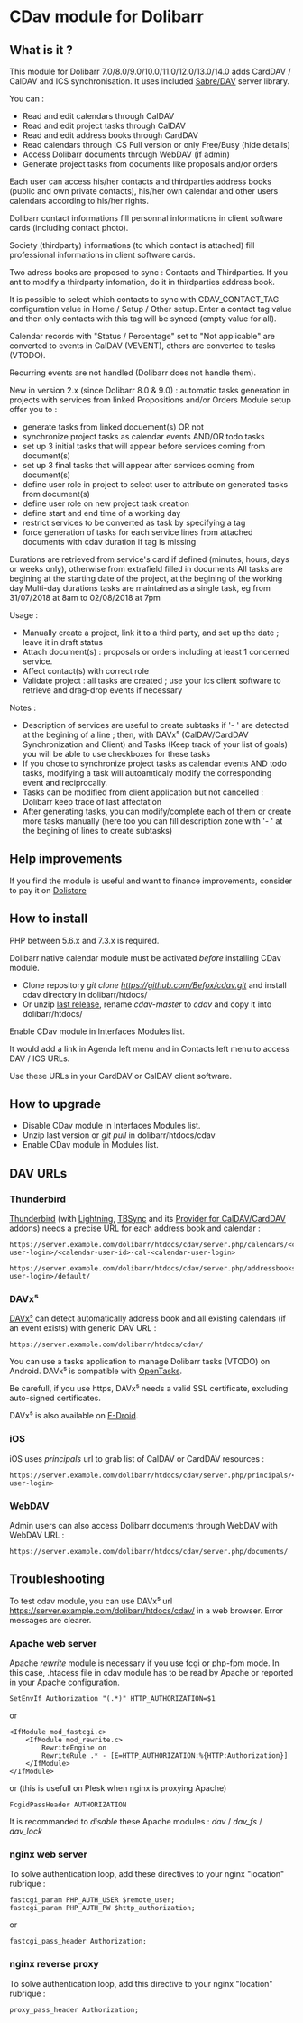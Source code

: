 # CDav module for Dolibarr

## What is it ?

This module for Dolibarr 7.0/8.0/9.0/10.0/11.0/12.0/13.0/14.0 adds CardDAV / CalDAV and ICS synchronisation. It uses included [Sabre/DAV](http://sabre.io/dav/) server library.

You can :

 * Read and edit calendars through CalDAV
 * Read and edit project tasks through CalDAV
 * Read and edit address books through CardDAV
 * Read calendars through ICS Full version or only Free/Busy (hide details)
 * Access Dolibarr documents through WebDAV (if admin)
 * Generate project tasks from documents like proposals and/or orders

Each user can access his/her contacts and thirdparties address books (public and own private contacts), his/her own calendar and other users calendars according to his/her rights.

Dolibarr contact informations fill personnal informations in client software cards (including contact photo).

Society (thirdparty) informations (to which contact is attached) fill professional informations in client software cards.

Two adress books are proposed to sync : Contacts and Thirdparties. If you ant to modify a thirdparty infomation, do it in thirdparties address book.

It is possible to select which contacts to sync with CDAV_CONTACT_TAG configuration value in Home / Setup / Other setup. Enter a contact tag value and then only contacts with this tag will be synced (empty value for all).

Calendar records with "Status / Percentage" set to "Not applicable" are converted to events in CalDAV (VEVENT), others are converted to tasks (VTODO).

Recurring events are not handled (Dolibarr does not handle them).

New in version 2.x (since Dolibarr 8.0 & 9.0) : automatic tasks generation in projects with services from linked Propositions and/or Orders 
Module setup offer you to :

 * generate tasks from linked docuement(s) OR not
 * synchronize project tasks as calendar events AND/OR todo tasks 
 * set up 3 initial tasks that will appear before services coming from document(s)
 * set up 3 final tasks that will appear after services coming from document(s)
 * define user role in project to select user to attribute on generated tasks from document(s)
 * define user role on new project task creation
 * define start and end time of a working day
 * restrict services to be converted as task by specifying a tag
 * force generation of tasks for each service lines from attached documents with cdav duration if tag is missing

Durations are retrieved from service's card if defined (minutes, hours, days or weeks only), otherwise from extrafield filled in documents
All tasks are begining at the starting date of the project, at the begining of the working day
Multi-day durations tasks are maintained as a single task, eg from 31/07/2018 at 8am to 02/08/2018 at 7pm
 
Usage :

 * Manually create a project, link it to a third party, and set up the date ; leave it in draft status
 * Attach document(s) : proposals or orders including at least 1 concerned service.
 * Affect contact(s) with correct role
 * Validate project : all tasks are created ; use your ics client software to retrieve and drag-drop events if necessary
 
Notes :

 * Description of services are useful to create subtasks if '- ' are detected at the begining of a line ; then, with DAVx⁵ (CalDAV/CardDAV Synchronization and Client) and Tasks (Keep track of your list of goals) you will be able to use checkboxes for these tasks
 * If you chose to synchronize project tasks as calendar events AND todo tasks, modifying a task will autoamticaly modify the corresponding event and reciprocally.
 * Tasks can be modified from client application but not cancelled : Dolibarr keep trace of last affectation
 * After generating tasks, you can modify/complete each of them or create more tasks manually (here too you can fill description zone with '- ' at the begining of lines to create subtasks)


## Help improvements

If you find the module is useful and want to finance improvements, consider to pay it on [Dolistore](https://www.dolistore.com/fr/modules/526-Synchronisation-CardDAV---CalDAV---ICS.html)

## How to install

PHP between 5.6.x and 7.3.x is required.

Dolibarr native calendar module must be activated *before* installing CDav module.

* Clone repository _git clone https://github.com/Befox/cdav.git_ and install cdav directory in dolibarr/htdocs/
* Or unzip [last release](https://github.com/Befox/cdav/archive/master.zip), rename _cdav-master_ to _cdav_ and copy it into dolibarr/htdocs/

Enable CDav module in Interfaces Modules list.

It would add a link in Agenda left menu and in Contacts left menu to access DAV / ICS URLs.

Use these URLs in your CardDAV or CalDAV client software.

## How to upgrade

* Disable CDav module in Interfaces Modules list.
* Unzip last version or _git pull_ in dolibarr/htdocs/cdav
* Enable CDav module in Modules list.


## DAV URLs

### Thunderbird

[Thunderbird](https://www.thunderbird.net) (with [Lightning](https://addons.mozilla.org/thunderbird/addon/lightning/), [TBSync](https://addons.thunderbird.net/thunderbird/addon/tbsync/) and its [Provider for CalDAV/CardDAV](https://addons.thunderbird.net/thunderbird/addon/dav-4-tbsync/) addons) needs a precise URL for each address book and calendar :

    https://server.example.com/dolibarr/htdocs/cdav/server.php/calendars/<connected-user-login>/<calendar-user-id>-cal-<calendar-user-login>

    https://server.example.com/dolibarr/htdocs/cdav/server.php/addressbooks/<connected-user-login>/default/

### DAVx⁵

[DAVx⁵](https://www.davx5.com/) can detect automatically address book and all existing calendars (if an event exists) with generic DAV URL :

    https://server.example.com/dolibarr/htdocs/cdav/

You can use a tasks application to manage Dolibarr tasks (VTODO) on Android. DAVx⁵ is compatible with [OpenTasks](https://github.com/dmfs/opentasks).

Be carefull, if you use https, DAVx⁵ needs a valid SSL certificate, excluding auto-signed certificates.

DAVx⁵ is also available on [F-Droid](https://f-droid.org/packages/at.bitfire.davdroid/).

### iOS

iOS uses _principals_ url to grab list of CalDAV or CardDAV resources :

    https://server.example.com/dolibarr/htdocs/cdav/server.php/principals/<connected-user-login>

### WebDAV

Admin users can also access Dolibarr documents through WebDAV with WebDAV URL :

    https://server.example.com/dolibarr/htdocs/cdav/server.php/documents/

## Troubleshooting

To test cdav module, you can use DAVx⁵ url https://server.example.com/dolibarr/htdocs/cdav/ in a web browser. Error messages are clearer.

### Apache web server

Apache *rewrite* module is necessary if you use fcgi or php-fpm mode. In this case, .htacess file in cdav module has to be read by Apache or reported in your Apache configuration.

    SetEnvIf Authorization "(.*)" HTTP_AUTHORIZATION=$1

or

    <IfModule mod_fastcgi.c>
    	<IfModule mod_rewrite.c>
    		RewriteEngine on
    		RewriteRule .* - [E=HTTP_AUTHORIZATION:%{HTTP:Authorization}]
    	</IfModule>
    </IfModule>

or (this is usefull on Plesk when nginx is proxying Apache)

    FcgidPassHeader AUTHORIZATION

It is recommanded to *disable* these Apache modules : *dav* / *dav_fs* / *dav_lock*

### nginx web server

To solve authentication loop, add these directives to your nginx "location" rubrique : 

    fastcgi_param PHP_AUTH_USER $remote_user;
    fastcgi_param PHP_AUTH_PW $http_authorization;

or

    fastcgi_pass_header Authorization;

### nginx reverse proxy

To solve authentication loop, add this directive to your nginx "location" rubrique :

    proxy_pass_header Authorization;


